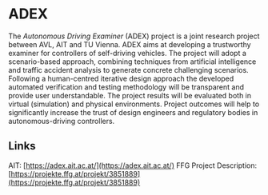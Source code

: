 # ADEX
The *Autonomous Driving Examiner* (ADEX) project is a joint research project between AVL, AIT and TU Vienna.
ADEX aims at developing a trustworthy examiner for controllers of self-driving vehicles. The project will adopt a scenario-based approach, combining techniques from artificial intelligence and traffic accident analysis to generate concrete challenging scenarios. Following a human-centred iterative design approach the developed automated verification and testing methodology will be transparent and provide user understandable. The project results will be evaluated both in virtual (simulation) and physical environments. Project outcomes will help to significantly increase the trust of design engineers and regulatory bodies in autonomous-driving controllers.

## Links
AIT: [https://adex.ait.ac.at/](https://adex.ait.ac.at/)
FFG Project Description: [https://projekte.ffg.at/projekt/3851889](https://projekte.ffg.at/projekt/3851889)
